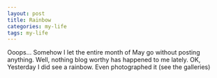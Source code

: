 ```yaml
---
layout: post
title: Rainbow
categories: my-life
tags: my-life
---
```

Ooops... Somehow I let the entire month of May go without posting anything.  Well, nothing blog worthy has happened to me lately.   OK, Yesterday I did see a rainbow.   Even photographed it (see the galleries)
